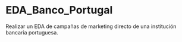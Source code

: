 # EDA_Banco_Portugal
Realizar un EDA de campañas de marketing directo de una institución bancaria portuguesa.
